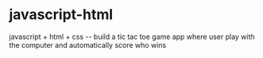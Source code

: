 # javascript-html



javascript + html + css -- build a tic tac toe game app where user play with the computer and automatically score who wins
